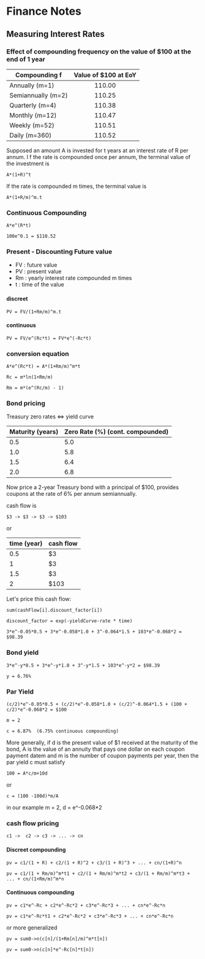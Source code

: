 
# Finance Notes

## 


## Measuring Interest Rates


### Effect of compounding frequency on the value of $100 at the end of 1 year

| Compounding f       | Value of $100 at EoY |
| ------------------- |:--------------------:|
| Annually (m=1)      | 110.00               |
| Semiannually (m=2)  | 110.25               |
| Quarterly (m=4)     | 110.38               |
| Monthly (m=12)      | 110.47               |
| Weekly (m=52)       | 110.51               |
| Daily (m=360)       | 110.52               |


Supposed an amount A is invested for t years at an interest rate of R per annum. I f the rate is compounded once per annum, the terminal value of the investment is

    A*(1+R)^t

If the rate is compounded m times, the terminal value is

    A*(1+R/m)^m.t

### Continuous Compounding

    A*e^(R*t)

    100e^0.1 = $110.52


### Present - Discounting Future value

* FV : future value
* PV : present value
* Rm : yearly interest rate compounded m times
* t : time of the value 

#### discreet

    PV = FV/(1+Rm/m)^m.t

#### continuous

    PV = FV/e^(Rc*t) = FV*e^(-Rc*t)

### conversion equation

    A*e^(Rc*t) = A*(1+Rm/m)^m*t

    Rc = m*ln(1+Rm/m)

    Rm = m*(e^(Rc/m) - 1)

### Bond pricing

Treasury zero rates <=> yield curve

| Maturity (years) | Zero Rate (%) (cont. compounded) |
| ---------------- | -------------------------------- |
| 0.5              | 5.0                              |
| 1.0              | 5.8                              |
| 1.5              | 6.4                              |
| 2.0              | 6.8                              |


Now price a 2-year Treasury bond with a principal of $100, provides  coupons at the rate of 6% per annum semiannually.

cash flow is

    $3 -> $3 -> $3 -> $103

or

| time (year) | cash flow |
| ----------- | --------- |
| 0.5         | $3        |
| 1           | $3        |
| 1.5         | $3        |
| 2           | $103        |

Let's price this cash flow:

    sum(cashFlow[i].discount_factor[i])

    discount_factor = exp(-yieldCurve-rate * time)

    3*e^-0.05*0.5 + 3*e^-0.058*1.0 + 3^-0.064*1.5 + 103*e^-0.068*2 = $98.39

### Bond yield

    3*e^-y*0.5 + 3*e^-y*1.0 + 3^-y*1.5 + 103*e^-y*2 = $98.39

    y = 6.76%

### Par Yield


    (c/2)*e^-0.05*0.5 + (c/2)*e^-0.058*1.0 + (c/2)^-0.064*1.5 + (100 + c/2)*e^-0.068*2 = $100

    m = 2

    c = 6.87%  (6.75% continuous compounding)

More generally, if d is the present value of $1 received at the maturity of the bond, A is the value of an annuity that pays one dollar on each coupon payment datem and m is the number of coupon payments per year, then the par yield c must satisfy

    100 = A*c/m+10d

or

    c = (100 -100d)*m/A

in our example m = 2, d = e^-0.068*2

### cash flow pricing

    c1 ->  c2 -> c3 -> ... -> cn

#### Discreet compounding

    pv = c1/(1 + R) + c2/(1 + R)^2 + c3/(1 + R)^3 + ... + cn/(1+R)^n

    pv = c1/(1 + Rm/m)^m*t1 + c2/(1 + Rm/m)^m*t2 + c3/(1 + Rm/m)^m*t3 + ... + cn/(1+Rm/m)^m*n

#### Continuous compounding

    pv = c1*e^-Rc + c2*e^-Rc*2 + c3*e^-Rc*3 + ... + cn*e^-Rc*n

    pv = c1*e^-Rc*t1 + c2*e^-Rc*2 + c3*e^-Rc*3 + ... + cn*e^-Rc*n


or more generalized

    pv = sum0->n(c[n]/(1+Rm[n]/m)^m*t[n])

    pv = sum0->n(c[n]*e^-Rc[n]*t[n])




